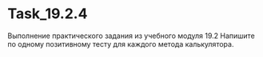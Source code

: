 # Task_19.2.4
Выполнение практического задания из учебного модуля 19.2
Напишите по одному позитивному тесту для каждого метода калькулятора.

